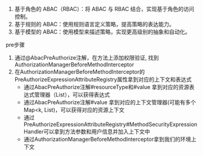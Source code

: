 1. 基于角色的 ABAC（RBAC）：将 ABAC 与 RBAC 结合，实现基于角色的访问控制。
2. 基于规则的 ABAC：使用规则语言定义策略，提高策略的表达能力。
3. 基于模型的 ABAC：使用模型来描述策略，实现更高级别的抽象和自动化。

pre步骤
1. 通过@AbacPreAuthorize注解，在方法上添加权限验证, 找到AuthorizationManagerBeforeMethodInterceptor
2. 在AuthorizationManagerBeforeMethodInterceptor的PreAuthorizeExpressionAttributeRegistry属性拿到对应的上下文和表达式
    * 通过AbacPreAuthorize注解#resourceType和#value 拿到对应的资源表达式管理器（List<ExpressionAttribute>），可以获得表达式
    * 通过AbacPreAuthorize注解#value 拿到对应的上下文管理器(可能有多个Map<k, List<K>)，可以获得对应的资源上下文
    * 通过PreAuthorizeExpressionAttributeRegistry#MethodSecurityExpressionHandler可以拿到方法参数和用户信息并加入上下文中
    * 通过AuthorizationManagerBeforeMethodInterceptor拿到我们的环境上下文